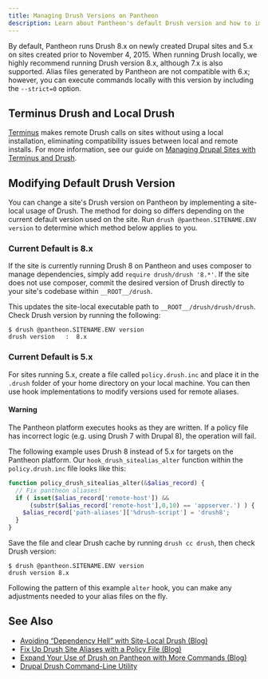 ```yaml
---
title: Managing Drush Versions on Pantheon
description: Learn about Pantheon's default Drush version and how to implement site-local usage.
---
```

By default, Pantheon runs Drush 8.x on newly created Drupal sites and 5.x on sites created prior to November 4, 2015. When running Drush locally, we highly recommend running Drush version 8.x, although 7.x is also supported. Alias files generated by Pantheon are not compatible with 6.x; however, you can execute commands locally with this version by including the `--strict=0` option.

## Terminus Drush and Local Drush
[Terminus](/docs/cli/) makes remote Drush calls on sites without using a local installation, eliminating compatibility issues between local and remote installs. For more information, see our guide on [Managing Drupal Sites with Terminus and Drush](/guides/terminus-drupal-site-management/).

## Modifying Default Drush Version
You can change a site's Drush version on Pantheon by implementing a site-local usage of Drush. The method for doing so differs depending on the current default version used on the site. Run `drush @pantheon.SITENAME.ENV version` to determine which method below applies to you.

### Current Default is 8.x
If the site is currently running Drush 8 on Pantheon and uses composer to manage dependencies, simply add `require drush/drush '8.*'`. If the site does not use composer, commit the desired version of Drush directly to your site's codebase within `__ROOT__/drush`.

This updates the site-local executable path to `__ROOT__/drush/drush/drush`. Check Drush version by running the following:
```
$ drush @pantheon.SITENAME.ENV version
drush version   :  8.x
```
### Current Default is 5.x

For sites running 5.x, create a file called `policy.drush.inc` and place it in the `.drush` folder of your home directory on your local machine. You can then use hook implementations to modify versions used for remote aliases.

<div class="alert alert-danger">
<h4>Warning</h4>
The Pantheon platform executes hooks as they are written. If a policy file has incorrect logic (e.g. using Drush 7 with Drupal 8), the operation will fail.
</div>

The following example uses Drush 8 instead of 5.x for targets on the Pantheon platform. Our `hook_drush_sitealias_alter` function within the `policy.drush.inc` file looks like this:
```php
function policy_drush_sitealias_alter(&$alias_record) {
  // Fix pantheon aliases!
  if ( isset($alias_record['remote-host']) &&
      (substr($alias_record['remote-host'],0,10) == 'appserver.') ) {
    $alias_record['path-aliases']['%drush-script'] = 'drush8';
  }
}
```
Save the file and clear Drush cache by running `drush cc drush`, then check Drush version:
```
$ drush @pantheon.SITENAME.ENV version
drush version 8.x
```
Following the pattern of this example `alter` hook, you can make any adjustments needed to your alias files on the fly.  

## See Also
- [Avoiding “Dependency Hell” with Site-Local Drush (Blog)](https://pantheon.io/blog/avoiding-dependency-hell-site-local-drush)
- [Fix Up Drush Site Aliases with a Policy File (Blog)](https://pantheon.io/blog/fix-drush-site-aliases-policy-file)
- [Expand Your Use of Drush on Pantheon with More Commands (Blog)](https://pantheon.io/blog/expand-use-drush-pantheon-more-commands)  
- [Drupal Drush Command-Line Utility](/docs/drupal-drush-command-line-utility/)
